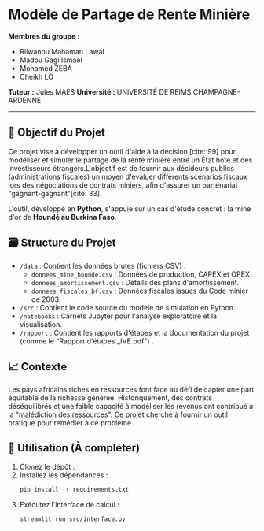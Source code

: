 # Modèle de Partage de Rente Minière

**Membres du groupe :**
* Rilwanou Mahaman Lawal
* Madou Gagi Ismaël
* Mohamed ZEBA
* Cheikh LO

**Tuteur :** Jules MAES
**Université :** UNIVERSITÉ DE REIMS CHAMPAGNE-ARDENNE

---

## 🎯 Objectif du Projet

Ce projet vise à développer un outil d'aide à la décision [cite: 99] pour modéliser et simuler le partage de la rente minière entre un État hôte et des investisseurs étrangers.L'objectif est de fournir aux décideurs publics (administrations fiscales) un moyen d'évaluer différents scénarios fiscaux lors des négociations de contrats miniers, afin d'assurer un partenariat "gagnant-gagnant"[cite: 33].

L'outil, développé en **Python**, s'appuie sur un cas d'étude concret : la mine d'or de **Houndé au Burkina Faso**.

## 🗃️ Structure du Projet

* `/data` : Contient les données brutes (fichiers CSV) :
    * `donnees_mine_hounde.csv` : Données de production, CAPEX et OPEX.
    * `donnees_amortissement.csv` : Détails des plans d'amortissement.
    * `donnees_fiscales_bf.csv` : Données fiscales issues du Code minier de 2003.
* `/src` : Contient le code source du modèle de simulation en Python.
* `/notebooks` : Carnets Jupyter pour l'analyse exploratoire et la visualisation.
* `/rapport` : Contient les rapports d'étapes et la documentation du projet (comme le "Rapport d'étapes _IVE.pdf") .

## 📈 Contexte

Les pays africains riches en ressources font face au défi de capter une part équitable de la richesse générée. Historiquement, des contrats déséquilibrés  et une faible capacité à modéliser les revenus ont contribué à la "malédiction des ressources". Ce projet cherche à fournir un outil pratique pour remédier à ce problème.

## 🚀 Utilisation (À compléter)

1.  Clonez le dépôt :
2.  Installez les dépendances :
    ```bash
    pip install -r requirements.txt
    ```
3.  Exécutez l'interface de calcul :
    ```bash
    streamlit run src/interface.py
    ```
